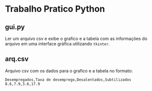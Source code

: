 # Trabalho Pratico Python

## gui.py
Ler um arquivo csv e exibe o grafico e a tabela com as informações do arquivo em uma interface gráfica utilizando `tkinter`.

## arq.csv
Arquivo csv com os dados para o grafico e a tabela no formato:
``` 
Desempregados,Taxa de desemprego,Desalentados,Subtilizados
8.6,7.9,3.6,17.9

```